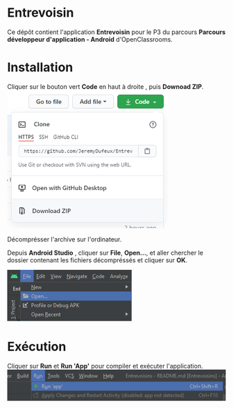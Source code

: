 # Entrevoisin

Ce dépôt contient l'application **Entrevoisin** pour le P3 du parcours **Parcours développeur d'application - Android** d'OpenClassrooms.

# Installation

Cliquer sur le bouton vert **Code** en haut à droite , puis **Downoad ZIP**.
![Download.png](Screenshot/Download.png)

Décomprésser l'archive sur l'ordinateur.

Depuis **Android Studio** , cliquer sur **File**, **Open...**, et aller chercher le dossier contenant les fichiers décompréssés et cliquer sur **OK**.

![Open.png](Screenshot/Open.png)

# Exécution

Cliquer sur **Run** et **Run 'App'** pour compiler et exécuter l'application.
![Run.png](Screenshot/Run.png)